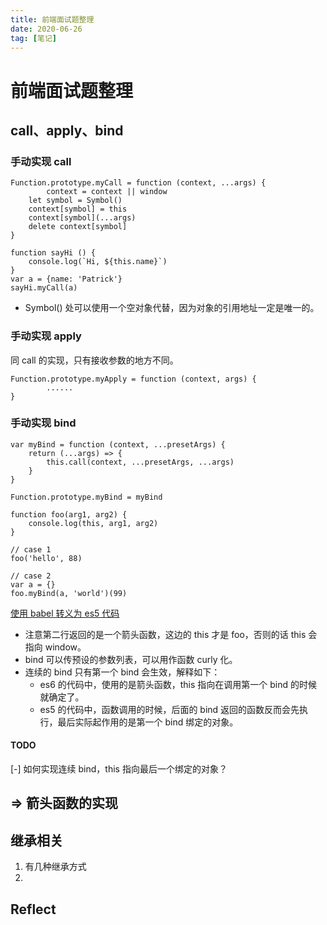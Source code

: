 ```yaml
---
title: 前端面试题整理
date: 2020-06-26
tag: [笔记]
---
```


# 前端面试题整理

## call、apply、bind

### 手动实现 call

```
Function.prototype.myCall = function (context, ...args) {
		context = context || window
    let symbol = Symbol()
    context[symbol] = this
    context[symbol](...args)
    delete context[symbol]
}

function sayHi () {
    console.log(`Hi, ${this.name}`)
}
var a = {name: 'Patrick'}
sayHi.myCall(a)
```

- Symbol() 处可以使用一个空对象代替，因为对象的引用地址一定是唯一的。

### 手动实现 apply

同 call 的实现，只有接收参数的地方不同。

```
Function.prototype.myApply = function (context, args) {
		......
}
```

### 手动实现 bind

```
var myBind = function (context, ...presetArgs) {
    return (...args) => {
        this.call(context, ...presetArgs, ...args)
    }
}

Function.prototype.myBind = myBind

function foo(arg1, arg2) {
    console.log(this, arg1, arg2)
}

// case 1
foo('hello', 88)

// case 2
var a = {}
foo.myBind(a, 'world')(99)
```

[使用 babel 转义为 es5 代码](https://babeljs.io/repl#?browsers=&build=&builtIns=false&spec=false&loose=false&code_lz=G4QwTgBAtgngQgSwHYBMIF4IDMCuSDGALggPZIQAU-ZhApgB6EA0EAdOwA5i0DOthAQTABzHgEoIAbwBQEORG6EcYchXatwoiegB8U2fMOEAFgh6t8IADZWqNBszadufQSJ4t1m8QbkBfaQDpADE8IlIkVi4SQhiYDlpWWERUDGh4ZBRpIA&debug=false&forceAllTransforms=false&shippedProposals=false&circleciRepo=&evaluate=false&fileSize=false&timeTravel=false&sourceType=module&lineWrap=true&presets=es2015&prettier=false&targets=&version=7.10.3&externalPlugins=)

* 注意第二行返回的是一个箭头函数，这边的 this 才是 foo，否则的话 this 会指向 window。
*  bind 可以传预设的参数列表，可以用作函数 curly 化。
* 连续的 bind 只有第一个 bind 会生效，解释如下：
  * es6 的代码中，使用的是箭头函数，this 指向在调用第一个 bind 的时候就确定了。
  * es5 的代码中，函数调用的时候，后面的 bind 返回的函数反而会先执行，最后实际起作用的是第一个 bind 绑定的对象。

#### TODO

[-] 如何实现连续 bind，this 指向最后一个绑定的对象？



##  => 箭头函数的实现



## 继承相关

1.  有几种继承方式
2. 





## Reflect

